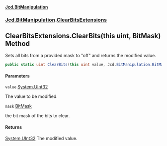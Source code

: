 #### [Jcd.BitManipulation](index.md 'index')
### [Jcd.BitManipulation](Jcd.BitManipulation.md 'Jcd.BitManipulation').[ClearBitsExtensions](Jcd.BitManipulation.ClearBitsExtensions.md 'Jcd.BitManipulation.ClearBitsExtensions')

## ClearBitsExtensions.ClearBits(this uint, BitMask) Method

Sets all bits from a provided mask to "off" and returns the modified value.

```csharp
public static uint ClearBits(this uint value, Jcd.BitManipulation.BitMask mask);
```
#### Parameters

<a name='Jcd.BitManipulation.ClearBitsExtensions.ClearBits(thisuint,Jcd.BitManipulation.BitMask).value'></a>

`value` [System.UInt32](https://docs.microsoft.com/en-us/dotnet/api/System.UInt32 'System.UInt32')

The value to be modified.

<a name='Jcd.BitManipulation.ClearBitsExtensions.ClearBits(thisuint,Jcd.BitManipulation.BitMask).mask'></a>

`mask` [BitMask](Jcd.BitManipulation.BitMask.md 'Jcd.BitManipulation.BitMask')

the bit mask of the bits to clear.

#### Returns

[System.UInt32](https://docs.microsoft.com/en-us/dotnet/api/System.UInt32 'System.UInt32')
The modified value.